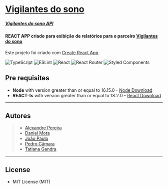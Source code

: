 # [Vigilantes do sono](http://localhost:3000)

##### [Vigilantes do sono API](http://localhost:3333)

#### REACT APP criado para exibição de relatórios para o parceiro [Vigilantes do sono](https://www.vigilantesdosono.com/)

Este projeto foi criado com [Create React App](https://github.com/facebook/create-react-app).

![TypeScript](https://img.shields.io/badge/typescript-%23007ACC.svg?style=for-the-badge&logo=typescript&logoColor=white)
![ESLint](https://img.shields.io/badge/ESLint-4B3263?style=for-the-badge&logo=eslint&logoColor=white)
![React](https://img.shields.io/badge/react-%2320232a.svg?style=for-the-badge&logo=react&logoColor=%2361DAFB)
![React Router](https://img.shields.io/badge/React_Router-CA4245?style=for-the-badge&logo=react-router&logoColor=white)
![Styled Components](https://img.shields.io/badge/styled--components-DB7093?style=for-the-badge&logo=styled-components&logoColor=white)

## Pre requisites

-   **Node** with version greater than or equal to 16.15.0 - [Node Download](https://nodejs.org/pt-br/download/)
-   **REACT-ts** with version greater than or equal to 18.2.0 - [React Download](https://reactjs.org/docs/)

---

## Autores

> -   [Alexandre Pereira](https://github.com/Malkavianson)
> -   [Daniel Mota](https://github.com/danielmota83)
> -   [João Paulo]()
> -   [Pedro Câmara](https://github.com/phcPedro)
> -   [Tatiana Gandra](https://github.com/tatylima)

---

## License

-   MIT License (MIT)
